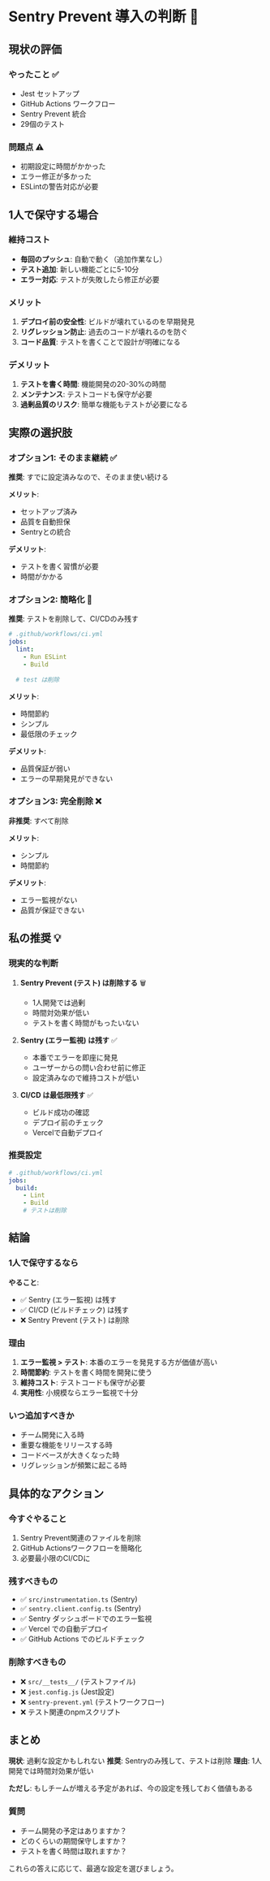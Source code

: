 # Sentry Prevent 導入の判断 🎯

## 現状の評価

### やったこと ✅
- Jest セットアップ
- GitHub Actions ワークフロー
- Sentry Prevent 統合
- 29個のテスト

### 問題点 ⚠️
- 初期設定に時間がかかった
- エラー修正が多かった
- ESLintの警告対応が必要

## 1人で保守する場合

### 維持コスト
- **毎回のプッシュ**: 自動で動く（追加作業なし）
- **テスト追加**: 新しい機能ごとに5-10分
- **エラー対応**: テストが失敗したら修正が必要

### メリット
1. **デプロイ前の安全性**: ビルドが壊れているのを早期発見
2. **リグレッション防止**: 過去のコードが壊れるのを防ぐ
3. **コード品質**: テストを書くことで設計が明確になる

### デメリット
1. **テストを書く時間**: 機能開発の20-30%の時間
2. **メンテナンス**: テストコードも保守が必要
3. **過剰品質のリスク**: 簡単な機能もテストが必要になる

## 実際の選択肢

### オプション1: そのまま継続 ✅
**推奨**: すでに設定済みなので、そのまま使い続ける

**メリット**:
- セットアップ済み
- 品質を自動担保
- Sentryとの統合

**デメリット**:
- テストを書く習慣が必要
- 時間がかかる

### オプション2: 簡略化 🎯
**推奨**: テストを削除して、CI/CDのみ残す

```yaml
# .github/workflows/ci.yml
jobs:
  lint:
    - Run ESLint
    - Build
  
  # test は削除
```

**メリット**:
- 時間節約
- シンプル
- 最低限のチェック

**デメリット**:
- 品質保証が弱い
- エラーの早期発見ができない

### オプション3: 完全削除 ❌
**非推奨**: すべて削除

**メリット**:
- シンプル
- 時間節約

**デメリット**:
- エラー監視がない
- 品質が保証できない

## 私の推奨 💡

### 現実的な判断

1. **Sentry Prevent (テスト) は削除する** 🗑️
   - 1人開発では過剰
   - 時間対効果が低い
   - テストを書く時間がもったいない

2. **Sentry (エラー監視) は残す** ✅
   - 本番でエラーを即座に発見
   - ユーザーからの問い合わせ前に修正
   - 設定済みなので維持コストが低い

3. **CI/CD は最低限残す** ✅
   - ビルド成功の確認
   - デプロイ前のチェック
   - Vercelで自動デプロイ

### 推奨設定

```yaml
# .github/workflows/ci.yml
jobs:
  build:
    - Lint
    - Build
    # テストは削除
```

## 結論

### 1人で保守するなら

**やること**:
- ✅ Sentry (エラー監視) は残す
- ✅ CI/CD (ビルドチェック) は残す
- ❌ Sentry Prevent (テスト) は削除

### 理由

1. **エラー監視 > テスト**: 本番のエラーを発見する方が価値が高い
2. **時間節約**: テストを書く時間を開発に使う
3. **維持コスト**: テストコードも保守が必要
4. **実用性**: 小規模ならエラー監視で十分

### いつ追加すべきか

- チーム開発に入る時
- 重要な機能をリリースする時
- コードベースが大きくなった時
- リグレッションが頻繁に起こる時

## 具体的なアクション

### 今すぐやること
1. Sentry Prevent関連のファイルを削除
2. GitHub Actionsワークフローを簡略化
3. 必要最小限のCI/CDに

### 残すべきもの
- ✅ `src/instrumentation.ts` (Sentry)
- ✅ `sentry.client.config.ts` (Sentry)
- ✅ Sentry ダッシュボードでのエラー監視
- ✅ Vercel での自動デプロイ
- ✅ GitHub Actions でのビルドチェック

### 削除すべきもの
- ❌ `src/__tests__/` (テストファイル)
- ❌ `jest.config.js` (Jest設定)
- ❌ `sentry-prevent.yml` (テストワークフロー)
- ❌ テスト関連のnpmスクリプト

## まとめ

**現状**: 過剰な設定かもしれない
**推奨**: Sentryのみ残して、テストは削除
**理由**: 1人開発では時間対効果が低い

**ただし**: もしチームが増える予定があれば、今の設定を残しておく価値もある

### 質問
- チーム開発の予定はありますか？
- どのくらいの期間保守しますか？
- テストを書く時間は取れますか？

これらの答えに応じて、最適な設定を選びましょう。

